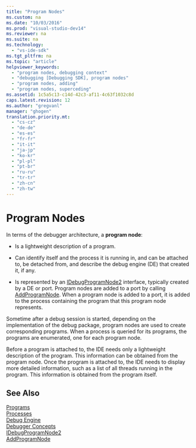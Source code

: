 ```yaml
---
title: "Program Nodes"
ms.custom: na
ms.date: "10/03/2016"
ms.prod: "visual-studio-dev14"
ms.reviewer: na
ms.suite: na
ms.technology: 
  - "vs-ide-sdk"
ms.tgt_pltfrm: na
ms.topic: "article"
helpviewer_keywords: 
  - "program nodes, debugging context"
  - "debugging [Debugging SDK], program nodes"
  - "program nodes, adding"
  - "program nodes, superceding"
ms.assetid: 1c5a5c13-c14d-42c3-af11-4c63f1032c8d
caps.latest.revision: 12
ms.author: "gregvanl"
manager: "ghogen"
translation.priority.mt: 
  - "cs-cz"
  - "de-de"
  - "es-es"
  - "fr-fr"
  - "it-it"
  - "ja-jp"
  - "ko-kr"
  - "pl-pl"
  - "pt-br"
  - "ru-ru"
  - "tr-tr"
  - "zh-cn"
  - "zh-tw"
---
```

# Program Nodes
In terms of the debugger architecture, a **program node**:  
  
-   Is a lightweight description of a program.  
  
-   Can identify itself and the process it is running in, and can be attached to, be detached from, and describe the debug engine (DE) that created it, if any.  
  
-   Is represented by an [IDebugProgramNode2](../extensibility/idebugprogramnode2.md) interface, typically created by a DE or port. Program nodes are added to a port by calling [AddProgramNode](../extensibility/idebugportnotify2--addprogramnode.md). When a program node is added to a port, it is added to the process containing the program that this program node represents.  
  
 Sometime after a debug session is started, depending on the implementation of the debug package, program nodes are used to create corresponding programs. When a process is queried for its programs, the programs are enumerated, one for each program node.  
  
 Before a program is attached to, the IDE needs only a lightweight description of the program. This information can be obtained from the program node. Once the program is attached to, the IDE needs to display more detailed information, such as a list of all threads running in the program. This information is obtained from the program itself.  
  
## See Also  
 [Programs](../extensibility/programs.md)   
 [Processes](../extensibility/processes.md)   
 [Debug Engine](../extensibility/debug-engine.md)   
 [Debugger Concepts](../extensibility/debugger-concepts.md)   
 [IDebugProgramNode2](../extensibility/idebugprogramnode2.md)   
 [AddProgramNode](../extensibility/idebugportnotify2--addprogramnode.md)